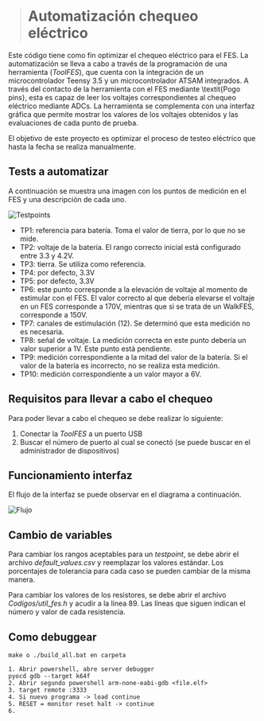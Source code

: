 
># Automatización chequeo eléctrico

Este código tiene como fin optimizar el chequeo eléctrico para el FES. La automatización se lleva a cabo a través de la programación de una herramienta (_ToolFES_), que cuenta con la integración de un microcontrolador Teensy 3.5 y un microcontrolador ATSAM integrados. A través del contacto de la herramienta con el FES mediante \textit{Pogo pins}, esta es capaz de leer los voltajes correspondientes al chequeo eléctrico mediante ADCs. La herramienta se complementa  con una interfaz gráfica que permite mostrar los valores de los voltajes obtenidos y las evaluaciones de cada punto de prueba. 

El objetivo de este proyecto es optimizar el proceso de testeo eléctrico que hasta la fecha se realiza manualmente.

## Tests a automatizar

A continuación se muestra una imagen con los puntos de medición en el FES y una descripción de cada uno. 

![Testpoints](https://github.com/BelenEchenique/TFProd/blob/main/Esquematicos/TEST%20POINT%20Y%20PAD%20DE%20CONECCIONES%20FES%20V4.6%20%283%29.png)

 - TP1: referencia para batería. Toma el valor de tierra, por lo que no se mide. 
 - TP2: voltaje de la batería. El rango correcto inicial está configurado entre 3.3 y 4.2V.
 - TP3: tierra. Se utiliza como referencia.
 - TP4: por defecto, 3.3V
 - TP5: por defecto, 3.3V
 - TP6: este punto corresponde a la elevación de voltaje al momento de estimular con el FES. El valor correcto al que debería elevarse el voltaje en un FES corresponde a 170V, mientras que si se trata de un WalkFES, corresponde a 150V. 
 - TP7: canales de estimulación (12). Se determinó que esta medición no es necesaria.
 - TP8: señal de voltaje. La medición correcta en este punto debería un valor superior a 1V. Este punto está pendiente.  
 - TP9: medición correspondiente a la mitad del valor de la batería. Si el valor de la batería es incorrecto, no se realiza esta medición. 
 - TP10: medición correspondiente a un valor mayor a 6V. 
   

## Requisitos para llevar a cabo el chequeo
Para poder llevar a cabo el chequeo se debe realizar lo siguiente:

1. Conectar la _ToolFES_ a un puerto USB 
2. Buscar el número de puerto al cual se conectó (se puede buscar en el administrador de dispositivos)

## Funcionamiento interfaz
 
El flujo de la interfaz se puede observar en el diagrama a continuación.

![Flujo](https://github.com/BelenEchenique/TFProd/blob/main/Interface/Flujo.PNG)

  
## Cambio de variables

Para cambiar los rangos aceptables para un _testpoint_, se debe abrir el archivo _default_values.csv_ y reemplazar los valores estándar. Los porcentajes de tolerancia para cada caso se pueden cambiar de la misma manera. 

Para cambiar los valores de los resistores, se debe abrir el archivo _Codigos/util_fes.h_ y acudir a la linea 89. Las líneas que siguen indican el número y valor de cada resistencia. 


## Como debuggear

	make o ./build_all.bat en carpeta
	
	1. Abrir powershell, abre server debugger
	pyocd gdb --target k64f 
	2. Abrir segundo powershell arm-none-eabi-gdb <file.elf>
	3. target remote :3333
	4. Si nuevo programa -> load continue
	5. RESET = monitor reset halt -> continue
	6. 